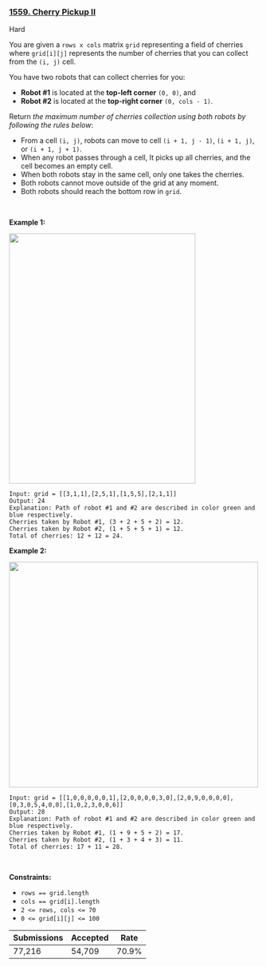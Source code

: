 ### [1559. Cherry Pickup II](https://leetcode.com/problems/cherry-pickup-ii)

Hard

You are given a `` rows x cols `` matrix `` grid `` representing a field of cherries where `` grid[i][j] `` represents the number of cherries that you can collect from the `` (i, j) `` cell.

You have two robots that can collect cherries for you:

*   __Robot \#1__ is located at the __top-left corner__ `` (0, 0) ``, and
*   __Robot \#2__ is located at the __top-right corner__ `` (0, cols - 1) ``.

Return _the maximum number of cherries collection using both robots by following the rules below_:

*   From a cell `` (i, j) ``, robots can move to cell `` (i + 1, j - 1) ``, `` (i + 1, j) ``, or `` (i + 1, j + 1) ``.
*   When any robot passes through a cell, It picks up all cherries, and the cell becomes an empty cell.
*   When both robots stay in the same cell, only one takes the cherries.
*   Both robots cannot move outside of the grid at any moment.
*   Both robots should reach the bottom row in `` grid ``.

 

__Example 1:__

<img alt="" src="https://assets.leetcode.com/uploads/2020/04/29/sample_1_1802.png" style="width: 374px; height: 501px;"/>

```
Input: grid = [[3,1,1],[2,5,1],[1,5,5],[2,1,1]]
Output: 24
Explanation: Path of robot #1 and #2 are described in color green and blue respectively.
Cherries taken by Robot #1, (3 + 2 + 5 + 2) = 12.
Cherries taken by Robot #2, (1 + 5 + 5 + 1) = 12.
Total of cherries: 12 + 12 = 24.
```

__Example 2:__

<img alt="" src="https://assets.leetcode.com/uploads/2020/04/23/sample_2_1802.png" style="width: 500px; height: 452px;"/>

```
Input: grid = [[1,0,0,0,0,0,1],[2,0,0,0,0,3,0],[2,0,9,0,0,0,0],[0,3,0,5,4,0,0],[1,0,2,3,0,0,6]]
Output: 28
Explanation: Path of robot #1 and #2 are described in color green and blue respectively.
Cherries taken by Robot #1, (1 + 9 + 5 + 2) = 17.
Cherries taken by Robot #2, (1 + 3 + 4 + 3) = 11.
Total of cherries: 17 + 11 = 28.
```

 

__Constraints:__

*   `` rows == grid.length ``
*   `` cols == grid[i].length ``
*   `` 2 <= rows, cols <= 70 ``
*   `` 0 <= grid[i][j] <= 100 ``

| Submissions    | Accepted     | Rate   |
| -------------- | ------------ | ------ |
| 77,216 | 54,709 | 70.9% |